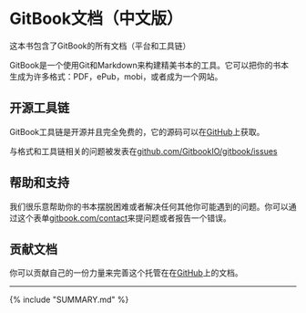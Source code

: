 # GitBook文档（中文版）

这本书包含了GitBook的所有文档（平台和工具链）

GitBook是一个使用Git和Markdown来构建精美书本的工具。它可以把你的书本生成为许多格式：PDF，ePub，mobi，或者成为一个网站。

## 开源工具链

GitBook工具链是开源并且完全免费的，它的源码可以在[GitHub](https://github.com/GitbookIO/gitbook)上获取。

与格式和工具链相关的问题被发表在[github.com/GitbookIO/gitbook/issues](https://github.com/GitbookIO/gitbook/issues)

## 帮助和支持

我们很乐意帮助你的书本摆脱困难或者解决任何其他你可能遇到的问题。你可以通过这个表单[gitbook.com/contact](https://www.gitbook.com/contact)来提问题或者报告一个错误。

## 贡献文档

你可以贡献自己的一份力量来完善这个托管在在[GitHub](https://github.com/GitbookIO/documentation)上的文档。

----

{% include "SUMMARY.md" %}
